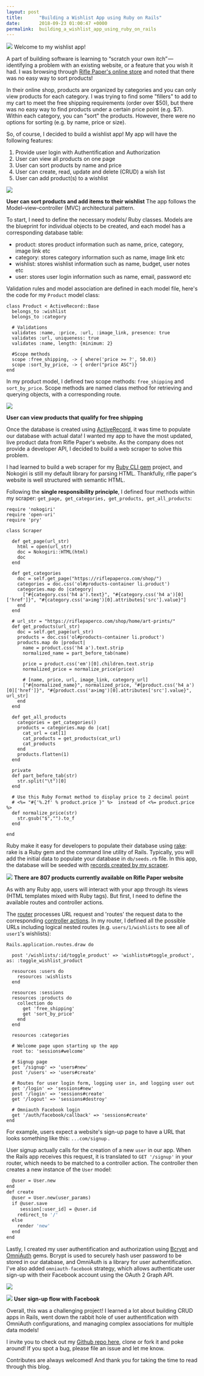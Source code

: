 ```yaml
---
layout: post
title:      "Building a Wishlist App using Ruby on Rails"
date:       2018-09-23 01:00:47 +0000
permalink:  building_a_wishlist_app_using_ruby_on_rails
---
```


![](https://cdn-images-1.medium.com/max/1600/1*e-kgzIOXh6oKCHruWuen6A.png)
Welcome to my wishlist app!

A part of building software is learning to “scratch your own itch” — identifying a problem with an existing website, or a feature that you wish it had. I was browsing through [Rifle Paper's online store](https://riflepaperco.com/) and noted that there was no easy way to sort products!


In their online shop, products are organized by categories and you can only view products for each category. I was trying to find some "fillers" to add to my cart to meet the free shipping requirements (order over $50), but there was no easy way to find products under a certain price point (e.g. $7). Within each category, you can "sort" the products. However, there were no options for sorting (e.g. by name, price or size).

So, of course, I decided to build a wishlist app! My app will have the following features:

1. Provide user login with Authentification and Authorization
2. User can view all products on one page
3. User can sort products by name and price
4. User can create, read, update and delete (CRUD) a wish list
5. User can add product(s) to a wishlist

![](https://cdn-images-1.medium.com/max/1600/1*n_K-nrXnmZdf3eVqbiPKmA.png)

**User can sort products and add items to their wishlist**
The app follows the Model–view–controller (MVC) architectural pattern.

To start, I need to define the necessary models/ Ruby classes. Models are the blueprint for individual objects to be created, and each model has a corresponding database table:

* product: stores product information such as name, price, category, image link etc
* category: stores category information such as name, image link etc
* wishlist: stores wishlist information such as name, budget, user notes etc
* user: stores user login information such as name, email, password etc

Validation rules and model association are defined in each model file, here's the code for my `Product` model class:

```
class Product < ActiveRecord::Base
  belongs_to :wishlist
  belongs_to :category

  # Validations
  validates :name, :price, :url, :image_link, presence: true
  validates :url, uniqueness: true
  validates :name, length: {minimum: 2}

  #Scope methods
  scope :free_shipping, -> { where('price >= ?', 50.0)}
  scope :sort_by_price, -> { order("price ASC")}
end
```

In my product model, I defined two scope methods: `free_shipping` and `sort_by_price`. Scope methods are named class method for retrieving and querying objects, with a corresponding route.

![](https://cdn-images-1.medium.com/max/1600/1*UElsFHU_hK1Dj2qIaxIuoA.png)

**User can view products that qualify for free shipping**

Once the database is created using [ActiveRecord](https://guides.rubyonrails.org/active_record_basics.html#creating-active-record-models), it was time to populate our database with actual data! I wanted my app to have the most updated, live product data from Rifle Paper's website. As the company does not provide a developer API, I decided to build a web scraper to solve this problem.

I had learned to build a web scraper for my [Ruby CLI gem](https://medium.com/@lisaychuang/my-first-ruby-cli-gem-travel-inspiration-8f7cf5026b3d) project, and Nokogiri is still my default library for parsing HTML. Thankfully, rifle paper's website is well structured with semantic HTML.

Following the **single responsibility principle**, I defined four methods within my scraper: `get_page, get_categories, get_products, get_all_products`:

```
require 'nokogiri'
require 'open-uri'
require 'pry'

class Scraper

  def get_page(url_str)
    html = open(url_str)
    doc = Nokogiri::HTML(html)
    doc
  end

  def get_categories
    doc = self.get_page("https://riflepaperco.com/shop/")
    categories = doc.css('ol#products-container li.product')
    categories.map do |category|
      ["#{category.css('h4 a').text}", "#{category.css('h4 a')[0]['href']}", "#{category.css('a>img')[0].attributes['src'].value}"]
    end
  end

  # url_str = "https://riflepaperco.com/shop/home/art-prints/"
  def get_products(url_str)
    doc = self.get_page(url_str)
    products = doc.css('ol#products-container li.product')
    products.map do |product|
      name = product.css('h4 a').text.strip
      normalized_name = part_before_tab(name)

      price = product.css('em')[0].children.text.strip
      normalized_price = normalize_price(price)

      # [name, price, url, image_link, category_url]
      ["#{normalized_name}", normalized_price, "#{product.css('h4 a')[0]['href']}", "#{product.css('a>img')[0].attributes['src'].value}", url_str]
    end
  end

  def get_all_products
    categories = get_categories()
    products = categories.map do |cat|
      cat_url = cat[1]
      cat_products = get_products(cat_url)
      cat_products
    end
    products.flatten(1)
  end

  private
  def part_before_tab(str)
    str.split("\t")[0] 
  end

  # Use this Ruby Format method to display price to 2 decimal point 
  # <%= "#{'%.2f' % product.price }" %>  instead of <%= product.price %>
  def normalize_price(str)
    str.gsub("$","").to_f
  end

end
```


Ruby make it easy for developers to populate their database using [rake](https://rubygems.org/gems/rake/versions/11.2.2): rake is a Ruby gem and the command line utility of Rails. Typically, you will add the initial data to populate your database in `db/seeds.rb` file. In this app, the database will be seeded with [records created by my scraper](https://github.com/lisaychuang/rails-riflepaper/blob/master/db/seeds.rb).

![](https://cdn-images-1.medium.com/max/1600/1*HpFhor-b2WSIrqYIdc12tw.png)
**There are 807 products currently available on Rifle Paper website**

As with any Ruby app, users will interact with your app through its views (HTML templates mixed with Ruby tags). But first, I need to define the available routes and controller actions.

The [router](https://guides.rubyonrails.org/routing.html) processes URL request and 'routes' the request data to the corresponding [controller actions](https://guides.rubyonrails.org/action_controller_overview.html). In my router, I defined all the possible URLs including logical nested routes (e.g. `users/1/wishlists` to see all of `user1`'s wishlists):

```
Rails.application.routes.draw do

  post '/wishlists/:id/toggle_product' => 'wishlists#toggle_product', as: :toggle_wishlist_product

  resources :users do
    resources :wishlists
  end

  resources :sessions
  resources :products do
    collection do
      get 'free_shipping'
      get 'sort_by_price'
    end
  end

  resources :categories

  # Welcome page upon starting up the app
  root to: 'sessions#welcome'

  # Signup page
  get '/signup' => 'users#new'
  post '/users' => 'users#create'

  # Routes for user login form, logging user in, and logging user out
  get '/login' => 'sessions#new'
  post '/login' => 'sessions#create'
  get '/logout' => 'sessions#destroy'

  # Omniauth Facebook login
  get '/auth/facebook/callback' => 'sessions#create'
end
```


For example, users expect a website's sign-up page to have a URL that looks something like this: `...com/signup` .

User signup actually calls for the creation of a new `user` in our app. When the Rails app receives this request, it is translated to `GET '/signup'` in your router, which needs to be matched to a controller action. The controller then creates a new instance of the `User` model:

```def new
  @user = User.new
end
def create
  @user = User.new(user_params)
  if @user.save
     session[:user_id] = @user.id
    redirect_to '/'
  else
    render 'new'
  end
end
```

Lastly, I created my user authentification and authorization using [Bcrypt](https://rubygems.org/gems/bcrypt/versions/3.1.12) and [OmniAuth](https://github.com/omniauth/omniauth) gems. Bcrypt is used to securely hash user password to be stored in our database, and OmniAuth is a library for user authentification. I've also added `omniauth-facebook` strategy, which allows authenticate user sign-up with their Facebook account using the OAuth 2 Graph API.

![](https://cdn-images-1.medium.com/max/1600/1*11pVHwP4PAWYcRHEycJbZw.png)

![](https://cdn-images-1.medium.com/max/1600/1*11pVHwP4PAWYcRHEycJbZw.png)
**User sign-up flow with Facebook**

Overall, this was a challenging project! I learned a lot about building CRUD apps in Rails, went down the rabbit hole of user authentification with OmniAuth configurations, and managing complex associations for multiple data models!

I invite you to check out my [Github repo here](https://github.com/lisaychuang/rails-riflepaper), clone or fork it and poke around! If you spot a bug, please file an issue and let me know. 

Contributes are always welcomed! And thank you for taking the time to read through this blog.
